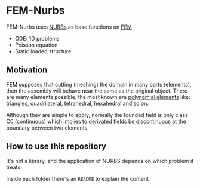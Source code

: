 # FEM-Nurbs

FEM-Nurbs uses [NURBs](nurbswiki) as base functions on [FEM](femwikipedia)

* ODE: 1D problems
* Poisson equation
* Static loaded structure


##  Motivation

FEM supposes that cutting (meshing) the domain in many parts (elements), then the assembly will behave near the same as the original object.
There are many elements possible, the most known are [polynomial elements][lagrangeelements] like: triangles, quadrilateral, tetrahedral, hexahedral and so on.

Although they are simple to apply, normally the founded field is only class C0 (continuous) which implies to derivated fields be discontinuous at the boundary between two elements.

## How to use this repository

It's not a library, and the application of NURBS depends on which problem it treats. 

Inside each folder there's an ```README``` to explain the content 

[nurbswiki]: https://en.wikipedia.org/wiki/Non-uniform_rational_B-spline
[femwikipedia]: https://en.wikipedia.org/wiki/Finite_element_method
[lagrangeelements]: https://defelement.com/elements/lagrange.html